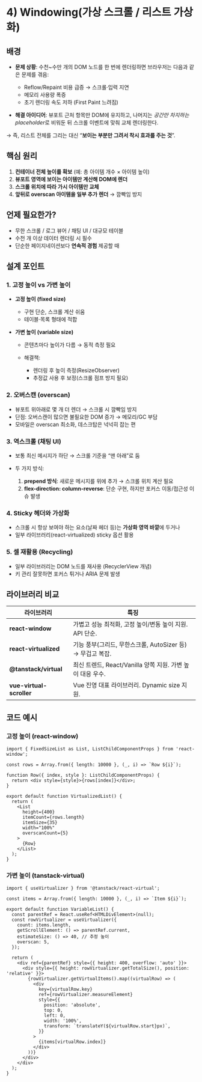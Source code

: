 
# 4) Windowing(가상 스크롤 / 리스트 가상화)

## 배경

* **문제 상황**: 수천\~수만 개의 DOM 노드를 한 번에 렌더링하면 브라우저는 다음과 같은 문제를 겪음:

  * Reflow/Repaint 비용 급증 → 스크롤·입력 지연
  * 메모리 사용량 폭증
  * 초기 렌더링 속도 저하 (First Paint 느려짐)
* **해결 아이디어**:
  뷰포트 근처 항목만 DOM에 유지하고, 나머지는 *공간만 차지하는 placeholder*로 비워둔 뒤 스크롤 이벤트에 맞춰 교체 렌더링한다.

→ 즉, 리스트 전체를 그리는 대신 “**보이는 부분만 그려서 착시 효과를 주는 것**”.

## 핵심 원리

1. **컨테이너 전체 높이를 확보** (예: 총 아이템 개수 × 아이템 높이)
2. **뷰포트 영역에 보이는 아이템만 계산해 DOM에 렌더**
3. **스크롤 위치에 따라 가시 아이템만 교체**
4. **앞뒤로 overscan 아이템을 일부 추가 렌더** → 깜빡임 방지

## 언제 필요한가?

* 무한 스크롤 / 로그 뷰어 / 채팅 UI / 대규모 테이블
* 수천 개 이상 데이터 렌더링 시 필수
* 단순한 페이지네이션보다 **연속적 경험** 제공할 때

## 설계 포인트

### 1. 고정 높이 vs 가변 높이

* **고정 높이 (fixed size)**

  * 구현 단순, 스크롤 계산 쉬움
  * 테이블·목록 형태에 적합
* **가변 높이 (variable size)**

  * 콘텐츠마다 높이가 다름 → 동적 측정 필요
  * 해결책:

    * 렌더링 후 높이 측정(ResizeObserver)
    * 추정값 사용 후 보정(스크롤 점프 방지 필요)

### 2. 오버스캔 (overscan)

* 뷰포트 위아래로 몇 개 더 렌더 → 스크롤 시 깜빡임 방지
* 단점: 오버스캔이 많으면 불필요한 DOM 증가 → 메모리/GC 부담
* 모바일은 overscan 최소화, 데스크탑은 넉넉히 잡는 편

### 3. 역스크롤 (채팅 UI)

* 보통 최신 메시지가 하단 → 스크롤 기준을 “맨 아래”로 둠
* 두 가지 방식:

  1. **prepend 방식**: 새로운 메시지를 위에 추가 → 스크롤 위치 계산 필요
  2. **flex-direction: column-reverse**: 단순 구현, 하지만 포커스 이동/접근성 이슈 발생

### 4. Sticky 헤더와 가상화

* 스크롤 시 항상 보여야 하는 요소(날짜 헤더 등)는 **가상화 영역 바깥**에 두거나
* 일부 라이브러리(react-virtualized) sticky 옵션 활용

### 5. 셀 재활용 (Recycling)

* 일부 라이브러리는 DOM 노드를 재사용 (RecyclerView 개념)
* 키 관리 잘못하면 포커스 튀거나 ARIA 문제 발생


## 라이브러리 비교

| 라이브러리                    | 특징                                        |
| ------------------------ | ----------------------------------------- |
| **react-window**         | 가볍고 성능 최적화, 고정 높이/변동 높이 지원. API 단순.       |
| **react-virtualized**    | 기능 풍부(그리드, 무한스크롤, AutoSizer 등) → 무겁고 복잡.  |
| **@tanstack/virtual**    | 최신 트렌드, React/Vanilla 양쪽 지원. 가변 높이 대응 우수. |
| **vue-virtual-scroller** | Vue 진영 대표 라이브러리. Dynamic size 지원.         |


## 코드 예시

### 고정 높이 (react-window)

```tsx
import { FixedSizeList as List, ListChildComponentProps } from 'react-window';

const rows = Array.from({ length: 10000 }, (_, i) => `Row ${i}`);

function Row({ index, style }: ListChildComponentProps) {
  return <div style={style}>{rows[index]}</div>;
}

export default function VirtualizedList() {
  return (
    <List
      height={400}
      itemCount={rows.length}
      itemSize={35}
      width="100%"
      overscanCount={5}
    >
      {Row}
    </List>
  );
}
```

### 가변 높이 (tanstack-virtual)

```tsx
import { useVirtualizer } from '@tanstack/react-virtual';

const items = Array.from({ length: 10000 }, (_, i) => `Item ${i}`);

export default function VariableList() {
  const parentRef = React.useRef<HTMLDivElement>(null);
  const rowVirtualizer = useVirtualizer({
    count: items.length,
    getScrollElement: () => parentRef.current,
    estimateSize: () => 40, // 추정 높이
    overscan: 5,
  });

  return (
    <div ref={parentRef} style={{ height: 400, overflow: 'auto' }}>
      <div style={{ height: rowVirtualizer.getTotalSize(), position: 'relative' }}>
        {rowVirtualizer.getVirtualItems().map((virtualRow) => (
          <div
            key={virtualRow.key}
            ref={rowVirtualizer.measureElement}
            style={{
              position: 'absolute',
              top: 0,
              left: 0,
              width: '100%',
              transform: `translateY(${virtualRow.start}px)`,
            }}
          >
            {items[virtualRow.index]}
          </div>
        ))}
      </div>
    </div>
  );
}
```
